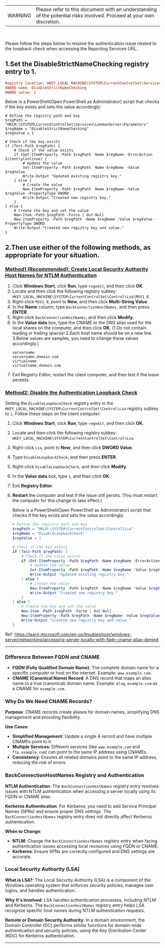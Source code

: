 <br>
<table>
<td>WARNING</td>
<td>Please refer to this document with an understanding of the potential risks involved. Proceed at your own discretion.</td>
</table>
<br>


Please follow the steps below to resolve the authentication issue related to the loopback check when accessing the Reporting Services URL.  

## 1.Set the DisableStrictNameChecking registry entry to 1. 
```ini
Registry location: HKEY_LOCAL_MACHINE\SYSTEM\CurrentControlSet\Services\LanmanServer\Parameters
DWORD name: DisableStrictNameChecking
DWORD value: 1
```

Below is a PowerShell(Open PowerShell as Administrator) script that checks if the key exists and sets the value accordingly:
    
    # Define the registry path and key
    $regPath = "HKLM:\SYSTEM\CurrentControlSet\Services\LanmanServer\Parameters"
    $regName = "DisableStrictNameChecking"
    $regValue = 1
    
    # Check if the key exists
    if (Test-Path $regPath) {
        # Check if the value exists
        if (Get-ItemProperty -Path $regPath -Name $regName -ErrorAction SilentlyContinue) {
            # Update the value
            Set-ItemProperty -Path $regPath -Name $regName -Value $regValue
            Write-Output "Updated existing registry key."
        } else {
            # Create the value
            New-ItemProperty -Path $regPath -Name $regName -Value $regValue -PropertyType DWORD
            Write-Output "Created new registry key."
        }
    } else {
        # Create the key and set the value
        New-Item -Path $regPath -Force | Out-Null
        New-ItemProperty -Path $regPath -Name $regName -Value $regValue -PropertyType DWORD
        Write-Output "Created new registry key and value."
    }
    
## 2.Then use either of the following methods, as appropriate for your situation.

### [Method1 (Recommended): Create Local Security Authority Host Names for NTLM Authentication](https://learn.microsoft.com/en-us/troubleshoot/windows-server/networking/accessing-server-locally-with-fqdn-cname-alias-denied#method-1-recommended-create-the-local-security-authority-host-names-that-can-be-referenced-in-a-ntlm-authentication-request)

1. Click **Windows Start**, click **Run**, type `regedit`, and then click **OK**.
2. Locate and then click the following registry subkey: `HKEY_LOCAL_MACHINE\SYSTEM\CurrentControlSet\Control\Lsa\MSV1_0`.
3. Right-click `MSV1_0`, point to **New**, and then click **Multi-String Value**.
4. In the **Name** column, type `BackConnectionHostNames`, and then press **ENTER**.
5. Right-click `BackConnectionHostNames`, and then click **Modify**.
6. In the **Value data** box, type the CNAME or the DNS alias used for the local shares on the computer, and then click **OK**. (1.Do not contain leading or trailing spaces!  2.Each host name should be on a new line.  3.Below values are samples, you need to change these values accordingly.)
    ```
    servername
    servername.domain.com
    virtualname
    virtualname.domain.com
    ```
7. Exit Registry Editor, restart the client computer, and then test if the issue persists.

### [Method2: Disable the Authentication Loopback Check](https://learn.microsoft.com/en-us/troubleshoot/windows-server/networking/accessing-server-locally-with-fqdn-cname-alias-denied#method-2-disable-the-authentication-loopback-check)

Setting the `DisableLoopbackCheck` registry entry in the `HKEY_LOCAL_MACHINE\SYSTEM\CurrentControlSet\Control\Lsa` registry subkey to `1`. Follow these steps on the client computer:

1. Click **Windows Start**, click **Run**, type `regedit`, and then click **OK**.
2. Locate and then click the following registry subkey: `HKEY_LOCAL_MACHINE\SYSTEM\CurrentControlSet\Control\Lsa`.
3. Right-click `Lsa`, point to **New**, and then click **DWORD Value**.
4. Type `DisableLoopbackCheck`, and then press **ENTER**.
5. Right-click `DisableLoopbackCheck`, and then click **Modify**.
6. In the **Value data** box, type `1`, and then click **OK**.
7. Exit **Registry Editor**.
8. **Restart** the computer and test if the issue still persits. (You must restart the computer for this change to take effect.)

    Below is a PowerShell(Open PowerShell as Administrator) script that checks if the key exists and sets the value accordingly:
    
    ```powershell
    # Define the registry path and key
    $regPath = "HKLM:\SYSTEM\CurrentControlSet\Control\Lsa"
    $regName = "DisableLoopbackCheck"
    $regValue = 1
    
    # Check if the key exists
    if (Test-Path $regPath) {
        # Check if the value exists
        if (Get-ItemProperty -Path $regPath -Name $regName -ErrorAction SilentlyContinue) {
            # Update the value
            Set-ItemProperty -Path $regPath -Name $regName -Value $regValue
            Write-Output "Updated existing registry key."
        } else {
            # Create the value
            New-ItemProperty -Path $regPath -Name $regName -Value $regValue -PropertyType DWORD
            Write-Output "Created new registry key."
        }
    } else {
        # Create the key and set the value
        New-Item -Path $regPath -Force | Out-Null
        New-ItemProperty -Path $regPath -Name $regName -Value $regValue -PropertyType DWORD
        Write-Output "Created new registry key and value."
    }
    ```

Ref: https://learn.microsoft.com/en-us/troubleshoot/windows-server/networking/accessing-server-locally-with-fqdn-cname-alias-denied

---
### Difference Between FQDN and CNAME

- **FQDN (Fully Qualified Domain Name)**: The complete domain name for a specific computer or host on the internet. Example: `www.example.com`.
- **CNAME (Canonical Name) Record**: A DNS record that maps an alias name to a true (canonical) domain name. Example: `blog.example.com` as a CNAME for `example.com`.

### Why Do We Need CNAME Records?

**Purpose**: CNAME records create aliases for domain names, simplifying DNS management and providing flexibility.

**Use Cases**:
- **Simplified Management**: Update a single A record and have multiple CNAMEs point to it.
- **Multiple Services**: Different services (like `www.example.com` and `ftp.example.com`) can point to the same IP address using CNAMEs.
- **Consistency**: Ensures all related domains point to the same IP address, reducing the risk of errors.

### BackConnectionHostNames Registry and Authentication

**NTLM Authentication**: The `BackConnectionHostNames` registry entry resolves issues with NTLM authentication when accessing a server locally using its FQDN or CNAME alias.

**Kerberos Authentication**: For Kerberos, you need to add Service Principal Names (SPNs) and ensure proper DNS settings. The `BackConnectionHostNames` registry entry does not directly affect Kerberos authentication.

**When to Change**:
- **NTLM**: Change the `BackConnectionHostNames` registry entry when facing authentication issues accessing local resources using FQDN or CNAME.
- **Kerberos**: Ensure SPNs are correctly configured and DNS settings are accurate.

### Local Security Authority (LSA)

**What is LSA?**: The Local Security Authority (LSA) is a component of the Windows operating system that enforces security policies, manages user logins, and handles authentication.

**Why It's Involved**: LSA handles authentication processes, including NTLM and Kerberos. The `BackConnectionHostNames` registry entry helps LSA recognize specific host names during NTLM authentication requests.

**Remote or Domain Security Authority**: In a domain environment, the Domain Controller (DC) performs similar functions for domain-wide authentication and security policies, using the Key Distribution Center (KDC) for Kerberos authentication.

---
